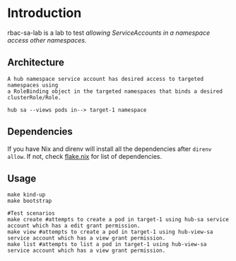 # Introduction

rbac-sa-lab is a lab to test _allowing ServiceAccounts in a namespace access other namespaces_.

## Architecture

    A hub namespace service account has desired access to targeted namespaces using 
    a RoleBinding object in the targeted namespaces that binds a desired clusterRole/Role.

    hub sa --views pods in--> target-1 namespace

## Dependencies

If you have Nix and direnv will install all the dependencies after `direnv allow`. If not, check [flake.nix](https://github.com/clvx/rbac-sa-lab/blob/master/flake.nix#L21) for list of dependencies.

## Usage

```
make kind-up
make bootstrap

#Test scenarios 
make create #attempts to create a pod in target-1 using hub-sa service account which has a edit grant permission.
make view #attempts to create a pod in target-1 using hub-view-sa service account which has a view grant permission.
make list #attempts to list a pod in target-1 using hub-view-sa service account which has a view grant permission.
```

